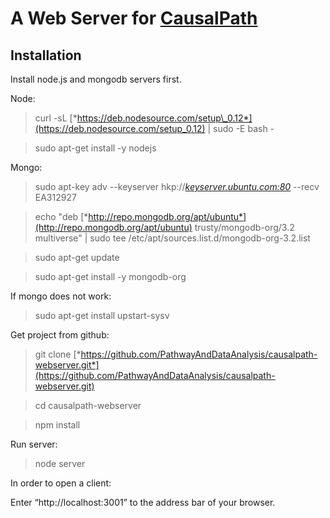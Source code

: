 A Web Server for [CausalPath](https://github.com/PathwayAndDataAnalysis/causalpath)
=======================================


Installation
------------

Install node.js and mongodb servers first.

Node:

>curl -sL
[*https://deb.nodesource.com/setup\_0.12*](https://deb.nodesource.com/setup_0.12)
>| sudo -E bash -

>sudo apt-get install -y nodejs

Mongo:

>sudo apt-key adv --keyserver
hkp://[*keyserver.ubuntu.com:80*](http://keyserver.ubuntu.com/) --recv
EA312927

>echo "deb
[*http://repo.mongodb.org/apt/ubuntu*](http://repo.mongodb.org/apt/ubuntu)
trusty/mongodb-org/3.2 multiverse" | sudo tee
/etc/apt/sources.list.d/mongodb-org-3.2.list

>sudo apt-get update

>sudo apt-get install -y mongodb-org

If mongo does not work:

>sudo apt-get install upstart-sysv

Get project from github:

>git clone
[*https://github.com/PathwayAndDataAnalysis/causalpath-webserver.git*](https://github.com/PathwayAndDataAnalysis/causalpath-webserver.git)

>cd causalpath-webserver

>npm install

Run server:

>node server

In order to open a client:

Enter “http://localhost:3001” to the address bar of your browser. <span
id="_lzkutpoc5320" class="anchor"></span>
